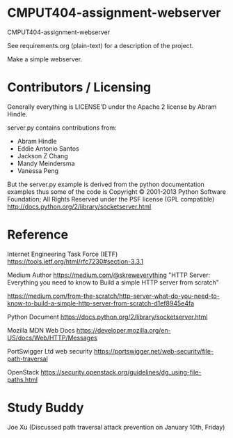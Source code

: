 CMPUT404-assignment-webserver
=============================

CMPUT404-assignment-webserver

See requirements.org (plain-text) for a description of the project.

Make a simple webserver.

Contributors / Licensing
========================

Generally everything is LICENSE'D under the Apache 2 license by Abram Hindle.

server.py contains contributions from:

* Abram Hindle
* Eddie Antonio Santos
* Jackson Z Chang
* Mandy Meindersma 
* Vanessa Peng

But the server.py example is derived from the python documentation
examples thus some of the code is Copyright © 2001-2013 Python
Software Foundation; All Rights Reserved under the PSF license (GPL
compatible) http://docs.python.org/2/library/socketserver.html

Reference 
========================

Internet Engineering Task Force (IETF)    https://tools.ietf.org/html/rfc7230#section-3.3.1

Medium 
Author https://medium.com/@skreweverything
"HTTP Server: Everything you need to know to Build a simple HTTP server from scratch" 

https://medium.com/from-the-scratch/http-server-what-do-you-need-to-know-to-build-a-simple-http-server-from-scratch-d1ef8945e4fa

Python Document  https://docs.python.org/2/library/socketserver.html

Mozilla MDN Web Docs https://developer.mozilla.org/en-US/docs/Web/HTTP/Messages

PortSwigger Ltd web security https://portswigger.net/web-security/file-path-traversal

OpenStack https://security.openstack.org/guidelines/dg_using-file-paths.html

Study Buddy 
=======================

Joe Xu (Discussed path traversal attack prevention on January 10th, Friday)




